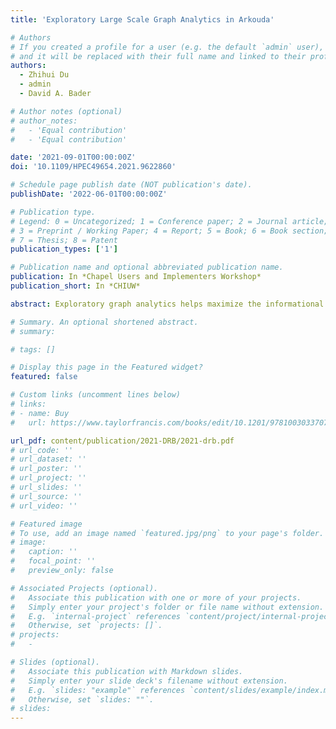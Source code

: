 ```yaml
---
title: 'Exploratory Large Scale Graph Analytics in Arkouda'

# Authors
# If you created a profile for a user (e.g. the default `admin` user), write the username (folder name) here
# and it will be replaced with their full name and linked to their profile.
authors:
  - Zhihui Du
  - admin
  - David A. Bader

# Author notes (optional)
# author_notes:
#   - 'Equal contribution'
#   - 'Equal contribution'

date: '2021-09-01T00:00:00Z'
doi: '10.1109/HPEC49654.2021.9622860'

# Schedule page publish date (NOT publication's date).
publishDate: '2022-06-01T00:00:00Z'

# Publication type.
# Legend: 0 = Uncategorized; 1 = Conference paper; 2 = Journal article;
# 3 = Preprint / Working Paper; 4 = Report; 5 = Book; 6 = Book section;
# 7 = Thesis; 8 = Patent
publication_types: ['1']

# Publication name and optional abbreviated publication name.
publication: In *Chapel Users and Implementers Workshop*
publication_short: In *CHIUW*

abstract: Exploratory graph analytics helps maximize the informational value from a graph. However, increasing graph sizes makes it impossible for existing popular exploratory data analysis tools to handle dozens of terabytes or even larger data sets in the memory of a common laptop/personal computer. Arkouda is a framework under early development that brings together the productivity of Python at the user-side with the high performance of Chapel at the server-side. In this paper, we present our initial work on overcoming the memory limit and high-performance computing coding roadblocks for high-level Python users to perform large graph analyses. Based on a simple and succinct graph data structure, a high-level Chapel-based graph algorithm, Breadth-First Search (BFS), is presented to show the scalable and parallel graph algorithm development method in a productive way through Arkouda. The reverse Cuthill–McKee (RCM) algorithm is implemented in Chapel to relabel the vertices of a graph as a preprocessing step to improve the performance of BFS and one low-level BFS algorithm is also developed to compare with the performance of high-level method. Both synthetic graphs and typical graph benchmarks are used to evaluate the performance of the provided graph algorithms. The experimental results show that, based on the proposed high-level algorithm framework, the performance of BFS can be improved significantly and easily by simply selecting suitable Chapel high-level data structures and parallel constructs. Our code is open source and available from GitHub (https://github.com/Bader-Research/arkouda).

# Summary. An optional shortened abstract.
# summary:

# tags: []

# Display this page in the Featured widget?
featured: false

# Custom links (uncomment lines below)
# links:
# - name: Buy
#   url: https://www.taylorfrancis.com/books/edit/10.1201/9781003033707/massive-graph-analytics-david-bader

url_pdf: content/publication/2021-DRB/2021-drb.pdf
# url_code: ''
# url_dataset: ''
# url_poster: ''
# url_project: ''
# url_slides: ''
# url_source: ''
# url_video: ''

# Featured image
# To use, add an image named `featured.jpg/png` to your page's folder.
# image:
#   caption: ''
#   focal_point: ''
#   preview_only: false

# Associated Projects (optional).
#   Associate this publication with one or more of your projects.
#   Simply enter your project's folder or file name without extension.
#   E.g. `internal-project` references `content/project/internal-project/index.md`.
#   Otherwise, set `projects: []`.
# projects:
#   -

# Slides (optional).
#   Associate this publication with Markdown slides.
#   Simply enter your slide deck's filename without extension.
#   E.g. `slides: "example"` references `content/slides/example/index.md`.
#   Otherwise, set `slides: ""`.
# slides:
---
```


<!-- {{% callout note %}}
Click the _Cite_ button above to demo the feature to enable visitors to import publication metadata into their reference management software.
{{% /callout %}}

{{% callout note %}}
Create your slides in Markdown - click the _Slides_ button to check out the example.
{{% /callout %}}

Supplementary notes can be added here, including [code, math, and images](https://wowchemy.com/docs/writing-markdown-latex/). -->
